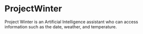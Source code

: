 # ProjectWinter
Project Winter is an Artificial Intelligence assistant who can access information such as the date, weather, and temperature.
